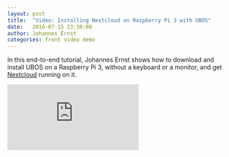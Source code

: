 ```yaml
---
layout: post
title:  "Video: Installing Nextcloud on Raspberry Pi 3 with UBOS"
date:   2016-07-15 23:30:00
author: Johannes Ernst
categories: front video demo
---
```


In this end-to-end tutorial, Johannes Ernst shows how to download and install
UBOS on a Raspberry Pi 3, without a keyboard or a monitor, and get
<a href="https://nextcloud.com/">Nextcloud</a> running on it.

<iframe class="youtube" src="https://www.youtube.com/embed/6Z22c8vGzD4" frameborder="0" allowfullscreen></iframe>
